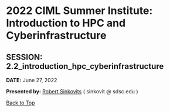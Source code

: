 # 2022 CIML Summer Institute:   Introduction to HPC and Cyberinfrastructure

## SESSION: 2.2_introduction_hpc_cyberinfrastructure

**DATE:** June 27, 2022

**Presented by:** [Robert Sinkovits](https://www.sdsc.edu/research/researcher_spotlight/sinkovits_robert.html) ( sinkovit  @  sdsc.edu )

[Back to Top](#top)
